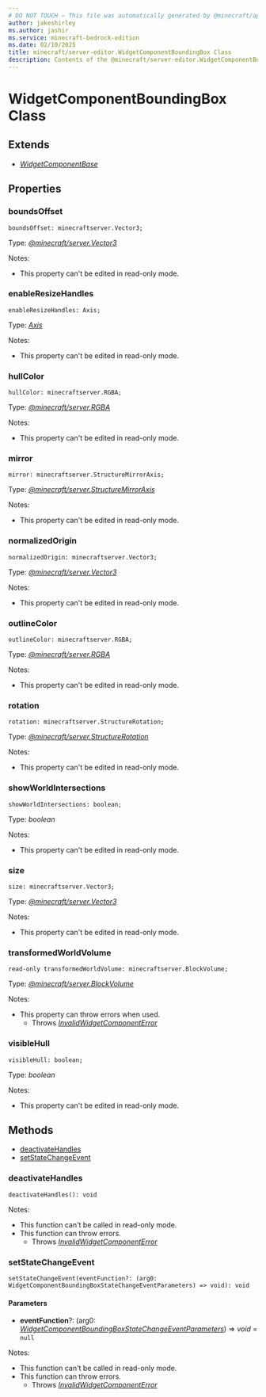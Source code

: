 ```yaml
---
# DO NOT TOUCH — This file was automatically generated by @minecraft/api-docs-generator, to report problems file an issue at https://github.com/Mojang/minecraft-scripting-libraries
author: jakeshirley
ms.author: jashir
ms.service: minecraft-bedrock-edition
ms.date: 02/10/2025
title: minecraft/server-editor.WidgetComponentBoundingBox Class
description: Contents of the @minecraft/server-editor.WidgetComponentBoundingBox class.
---
```

# WidgetComponentBoundingBox Class

## Extends
- [*WidgetComponentBase*](WidgetComponentBase.md)

## Properties

### **boundsOffset**
`boundsOffset: minecraftserver.Vector3;`

Type: [*@minecraft/server.Vector3*](../../../scriptapi/minecraft/server/Vector3.md)

Notes:
  - This property can't be edited in read-only mode.

### **enableResizeHandles**
`enableResizeHandles: Axis;`

Type: [*Axis*](Axis.md)

Notes:
  - This property can't be edited in read-only mode.

### **hullColor**
`hullColor: minecraftserver.RGBA;`

Type: [*@minecraft/server.RGBA*](../../../scriptapi/minecraft/server/RGBA.md)

Notes:
  - This property can't be edited in read-only mode.

### **mirror**
`mirror: minecraftserver.StructureMirrorAxis;`

Type: [*@minecraft/server.StructureMirrorAxis*](../../../scriptapi/minecraft/server/StructureMirrorAxis.md)

Notes:
  - This property can't be edited in read-only mode.

### **normalizedOrigin**
`normalizedOrigin: minecraftserver.Vector3;`

Type: [*@minecraft/server.Vector3*](../../../scriptapi/minecraft/server/Vector3.md)

Notes:
  - This property can't be edited in read-only mode.

### **outlineColor**
`outlineColor: minecraftserver.RGBA;`

Type: [*@minecraft/server.RGBA*](../../../scriptapi/minecraft/server/RGBA.md)

Notes:
  - This property can't be edited in read-only mode.

### **rotation**
`rotation: minecraftserver.StructureRotation;`

Type: [*@minecraft/server.StructureRotation*](../../../scriptapi/minecraft/server/StructureRotation.md)

Notes:
  - This property can't be edited in read-only mode.

### **showWorldIntersections**
`showWorldIntersections: boolean;`

Type: *boolean*

Notes:
  - This property can't be edited in read-only mode.

### **size**
`size: minecraftserver.Vector3;`

Type: [*@minecraft/server.Vector3*](../../../scriptapi/minecraft/server/Vector3.md)

Notes:
  - This property can't be edited in read-only mode.

### **transformedWorldVolume**
`read-only transformedWorldVolume: minecraftserver.BlockVolume;`

Type: [*@minecraft/server.BlockVolume*](../../../scriptapi/minecraft/server/BlockVolume.md)

Notes:
  - This property can throw errors when used.
    - Throws [*InvalidWidgetComponentError*](InvalidWidgetComponentError.md)

### **visibleHull**
`visibleHull: boolean;`

Type: *boolean*

Notes:
  - This property can't be edited in read-only mode.

## Methods
- [deactivateHandles](#deactivatehandles)
- [setStateChangeEvent](#setstatechangeevent)

### **deactivateHandles**
`
deactivateHandles(): void
`
  
Notes:
- This function can't be called in read-only mode.
- This function can throw errors.
  - Throws [*InvalidWidgetComponentError*](InvalidWidgetComponentError.md)

### **setStateChangeEvent**
`
setStateChangeEvent(eventFunction?: (arg0: WidgetComponentBoundingBoxStateChangeEventParameters) => void): void
`

#### **Parameters**
- **eventFunction**?: (arg0: [*WidgetComponentBoundingBoxStateChangeEventParameters*](WidgetComponentBoundingBoxStateChangeEventParameters.md)) => *void* = `null`
  
Notes:
- This function can't be called in read-only mode.
- This function can throw errors.
  - Throws [*InvalidWidgetComponentError*](InvalidWidgetComponentError.md)
